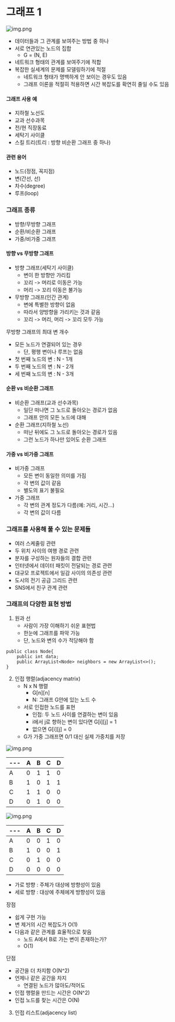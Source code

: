 # 그래프 1

![img.png](img/img.png)

- 데이터들과 그 관계를 보여주는 방법 중 하나
- 서로 연관있는 노드의 집합
    - G = (N, E)
- 네트워크 형태의 관계를 보여주기에 적합
- 복잡한 실세계의 문제를 모델링하기에 적절
    - 네트워크 형태가 명백하게 안 보이는 경우도 있음
    - 그래프 이론을 적절히 적용하면 시간 복잡도를 확연히 줄일 수도 있음
    
#### 그래프 사용 예
- 지하철 노선도
- 교과 선수과목
- 전/현 직장동료
- 세탁기 사이클
- 스킬 트리(트리 : 방향 비순환 그래프 중 하나)

#### 관련 용어
- 노드(정점, 꼭지점)
- 변(간선, 선)
- 차수(degree)
- 루프(loop)

### 그래프 종류
- 방향/무방향 그래프
- 순환/비순환 그래프
- 가중/비가중 그래프

#### 방향 vs 무방향 그래프
- 방향 그래프(세탁기 사이클)
    - 변이 한 방향만 가리킴
    - 꼬리 -> 머리로 이동은 가능
    - 머리 -> 꼬리 이동은 불가능
- 무방향 그래프(인간 관계)
    - 변에 특별한 방향이 없음
    - 따라서 양방향을 가리키는 것과 같음
    - 꼬리 -> 머리, 머리 -> 꼬리 모두 가능
    
무방향 그래프의 최대 변 개수
- 모든 노드가 연결되어 있는 경우
    - 단, 평행 변이나 루프는 없음
- 첫 번째 노드의 변 : N - 1개
- 두 번째 노드의 변 : N - 2개
- 세 번째 노드의 변 : N - 3개

#### 순환 vs 비순환 그래프
- 비순환 그래프(교과 선수과목)
    - 일단 떠나면 그 노드로 돌아오는 경로가 없음
    - 그래프 안의 모든 노드에 대해
- 순환 그래프(지하철 노선)
    - 떠난 뒤에도 그 노드로 돌아오는 경로가 있음
    - 그런 노드가 하나만 있어도 순환 그래프
    
#### 가중 vs 비가중 그래프
- 비가중 그래프
    - 모든 변이 동일한 의미를 가짐
    - 각 변의 값이 같음
    - 별도의 표기 불필요
- 가중 그래프
    - 각 변의 관계 정도가 다름(예: 거리, 시간...)
    - 각 변의 값이 다름
    
### 그래프를 사용해 풀 수 있는 문제들
- 여러 스케줄링 관련
- 두 위치 사이의 여행 경로 관련
- 분자를 구성하는 원자들의 결합 관련
- 인터넷에서 데이터 패킷이 전달되는 경로 관련
- 대규모 프로젝트에서 일감 사이의 의존성 관련
- 도시의 전기 공급 그리드 관련
- SNS에서 친구 관계 관련

### 그래프의 다양한 표현 방법
1. 원과 선
    - 사람이 가장 이해하기 쉬운 표현법
    - 한눈에 그래프를 파악 가능
    - 단, 노드와 변의 수가 적당해야 함
```
public class Node{
    public int data;
    public ArrayList<Node> neighbors = new ArrayList<>();
}
```
2. 인접 행렬(adjacency matrix)
    - N x N 행렬
        - G[n][n]
        - N: 그래프 G안에 있는 노드 수
    - 서로 인접한 노드를 표현
        - 인접: 두 노드 사이를 연결하는 변이 있음
        - i에서 j로 향하는 변이 있다면 G[i][j] = 1
        - 없으면 G[i][j] = 0
    - G가 가중 그래프면 0/1 대신 실제 가중치를 저장
    
![img.png](img/img_1.png)

|---|A|B|C|D|
|---|---|---|---|---|
|A|0|1|1|0|
|B|1|0|1|1|
|C|1|1|0|0|
|D|0|1|0|0|

![img.png](img/img_2.png)

|---|A|B|C|D|
|---|---|---|---|---|
|A|0|0|1|0|
|B|1|0|0|1|
|C|0|1|0|0|
|D|0|0|0|0|

- 가로 방향 : 주체가 대상에 방향성이 있음
- 세로 방향 : 대상에 주체에게 방향성이 있음

장점
- 쉽게 구현 가능
- 변 제거의 시간 복잡도가 O(1)
- 다음과 같은 관계를 효율적으로 찾음
    - 노드 A에서 B로 가는 변이 존재하는가?
    - O(1)
    
단점
- 공간을 더 차지함 O(N^2)
- 언제나 같은 공간을 차지
    - 연결된 노드가 많아도/적어도
- 인접 행렬을 만드는 시간은 O(N^2)
- 인접 노드를 찾는 시간은 O(N)

3. 인접 리스트(adjacency list)


